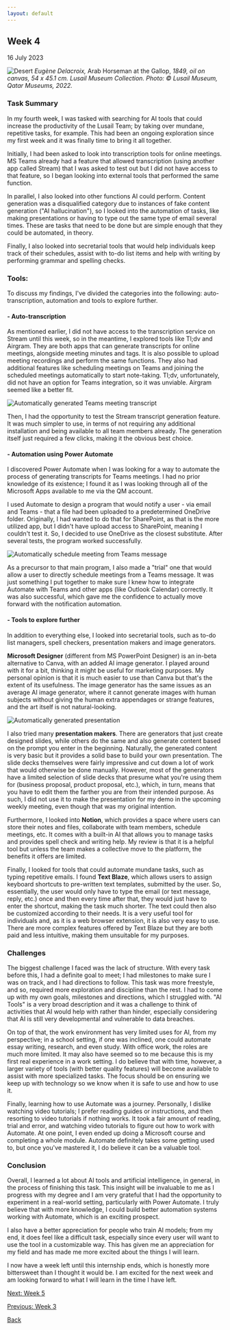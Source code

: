 ```yaml
---
layout: default
---
```


## Week 4
16 July 2023

![Desert](/assets/images/img3.jpg)
*Eugène Delacroix,* Arab Horseman at the Gallop, *1849, oil on canvas, 54 x 45.1 cm. Lusail Museum Collection. Photo: © Lusail Museum, Qatar Museums, 2022.*

### Task Summary
In my fourth week, I was tasked with searching for AI tools that could increase the productivity of the Lusail Team; by taking over mundane, repetitive tasks, for example. This had been an ongoing exploration since my first week and it was finally time to bring it all together.

Initially, I had been asked to look into transcription tools for online meetings. MS Teams already had a feature that allowed transcription (using another app called Stream) that I was asked to test out but I did not have access to that feature, so I began looking into external tools that performed the same function.

In parallel, I also looked into other functions AI could perform. Content generation was a disqualified category due to instances of fake content generation ("AI hallucination"), so I looked into the automation of tasks, like making presentations or having to type out the same type of email several times. These are tasks that need to be done but are simple enough that they could be automated, in theory.

Finally, I also looked into secretarial tools that would help individuals keep track of their schedules, assist with to-do list items and help with writing by performing grammar and spelling checks.

### Tools:
To discuss my findings, I've divided the categories into the following: auto-transcription, automation and tools to explore further.

#### - Auto-transcription
As mentioned earlier, I did not have access to the transcription service on Stream until this week, so in the meantime, I explored tools like Tl;dv and Airgram. They are both apps that can generate transcripts for online meetings, alongside meeting minutes and tags. It is also possible to upload meeting recordings and perform the same functions. They also had additional features like scheduling meetings on Teams and joining the scheduled meetings automatically to start note-taking. Tl;dv, unfortunately, did not have an option for Teams integration, so it was unviable. Airgram seemed like a better fit.

![Automatically generated Teams meeting transcript](/assets/images/transcript.jpg)

Then, I had the opportunity to test the Stream transcript generation feature. It was much simpler to use, in terms of not requiring any additional installation and being available to all team members already. The generation itself just required a few clicks, making it the obvious best choice.

#### - Automation using Power Automate
I discovered Power Automate when I was looking for a way to automate the process of generating transcripts for Teams meetings. I had no prior knowledge of its existence; I found it as I was looking through all of the Microsoft Apps available to me via the QM account.

I used Automate to design a program that would notify a user - via email and Teams - that a file had been uploaded to a predetermined OneDrive folder. Originally, I had wanted to do that for SharePoint, as that is the more utilized app, but I didn't have upload access to SharePoint, meaning I couldn't test it. So, I decided to use OneDrive as the closest substitute. After several tests, the program worked successfully.

![Automatically schedule meeting from Teams message](/assets/images/teams_meeting_automate.jpg)

As a precursor to that main program, I also made a "trial" one that would allow a user to directly schedule meetings from a Teams message. It was just something I put together to make sure I knew how to integrate Automate with Teams and other apps (like Outlook Calendar) correctly. It was also successful, which gave me the confidence to actually move forward with the notification automation.

#### - Tools to explore further
In addition to everything else, I looked into secretarial tools, such as to-do list managers, spell checkers, presentation makers and image generators.

**Microsoft Designer** (different from MS PowerPoint Designer) is an in-beta alternative to Canva, with an added AI image generator. I played around with it for a bit, thinking it might be useful for marketing purposes. My personal opinion is that it is much easier to use than Canva but that's the extent of its usefulness. The image generator has the same issues as an average AI image generator, where it cannot generate images with human subjects without giving the human extra appendages or strange features, and the art itself is not natural-looking.

![Automatically generated presentation](/assets/images/presentation.jpg)

I also tried many **presentation makers**. There are generators that just create designed slides, while others do the same and also generate content based on the prompt you enter in the beginning. Naturally, the generated content is very basic but it provides a solid base to build your own presentation. The slide decks themselves were fairly impressive and cut down a lot of work that would otherwise be done manually. However, most of the generators have a limited selection of slide decks that presume what you're using them for (business proposal, product proposal, etc.), which, in turn, means that you have to edit them the farther you are from their intended purpose. As such, I did not use it to make the presentation for my demo in the upcoming weekly meeting, even though that was my original intention.

Furthermore, I looked into **Notion**, which provides a space where users can store their notes and files, collaborate with team members, schedule meetings, etc. It comes with a built-in AI that allows you to manage tasks and provides spell check and writing help. My review is that it is a helpful tool but unless the team makes a collective move to the platform, the benefits it offers are limited.

Finally, I looked for tools that could automate mundane tasks, such as typing repetitive emails. I found **Text Blaze**, which allows users to assign keyboard shortcuts to pre-written text templates, submitted by the user. So, essentially, the user would only have to type the email (or text message, reply, etc.) once and then every time after that, they would just have to enter the shortcut, making the task much shorter. The text could then also be customized according to their needs. It is a very useful tool for individuals and, as it is a web browser extension, it is also very easy to use. There are more complex features offered by Text Blaze but they are both paid and less intuitive, making them unsuitable for my purposes.

### Challenges
The biggest challenge I faced was the lack of structure. With every task before this, I had a definite goal to meet; I had milestones to make sure I was on track, and I had directions to follow. This task was more freestyle, and so, required more exploration and discipline than the rest. I had to come up with my own goals, milestones and directions, which I struggled with. "AI Tools" is a very broad description and it was a challenge to think of activities that AI would help with rather than hinder, especially considering that AI is still very developmental and vulnerable to data breaches. 

On top of that, the work environment has very limited uses for AI, from my perspective; in a school setting, if one was inclined, one could automate essay writing, research, and even study. With office work, the roles are much more limited. It may also have seemed so to me because this is my first real experience in a work setting. I do believe that with time, however, a larger variety of tools (with better quality features) will become available to assist with more specialized tasks. The focus should be on ensuring we keep up with technology so we know when it is safe to use and how to use it.

Finally, learning how to use Automate was a journey. Personally, I dislike watching video tutorials; I prefer reading guides or instructions, and then resorting to video tutorials if nothing works. It took a fair amount of reading, trial and error, and watching video tutorials to figure out how to work with Automate. At one point, I even ended up doing a Microsoft course and completing a whole module. Automate definitely takes some getting used to, but once you've mastered it, I do believe it can be a valuable tool.

### Conclusion
Overall, I learned a lot about AI tools and artificial intelligence, in general, in the process of finishing this task. This insight will be invaluable to me as I progress with my degree and I am very grateful that I had the opportunity to experiment in a real-world setting, particularly with Power Automate. I truly believe that with more knowledge, I could build better automation systems working with Automate, which is an exciting prospect.

I also have a better appreciation for people who train AI models; from my end, it does feel like a difficult task, especially since every user will want to use the tool in a customizable way. This has given me an appreciation for my field and has made me more excited about the things I will learn. 

I now have a week left until this internship ends, which is honestly more bittersweet than I thought it would be. I am excited for the next week and am looking forward to what I will learn in the time I have left.

[Next: Week 5](./Week-5.html)

[Previous: Week 3](./Week-3.html)

[Back](./)
